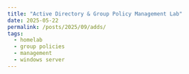 ```yaml
---
title: "Active Directory & Group Policy Management Lab"
date: 2025-05-22
permalink: /posts/2025/09/adds/
tags:
  - homelab
  - group policies
  - management
  - windows server
---
```

